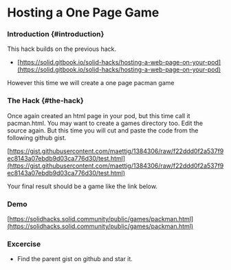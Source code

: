 # Hosting a One Page Game

### Introduction {#introduction}

This hack builds on the previous hack.

* [https://solid.gitbook.io/solid-hacks/hosting-a-web-page-on-your-pod](https://solid.gitbook.io/solid-hacks/hosting-a-web-page-on-your-pod)

However this time we will create a one page pacman game

### The Hack {#the-hack}

Once again created an html page in your pod, but this time call it pacman.html.  You may want to create a games directory too.  Edit the source again.  But this time you will cut and paste the code from the following github gist.

[https://gist.githubusercontent.com/maettig/1384306/raw/f22ddd0f2a537f9ec8143a07ebdb9d03ca776d30/test.html](https://gist.githubusercontent.com/maettig/1384306/raw/f22ddd0f2a537f9ec8143a07ebdb9d03ca776d30/test.html)  


Your final result should be a game like the link below.

### Demo

[https://solidhacks.solid.community/public/games/packman.html](https://solidhacks.solid.community/public/games/packman.html)

### Excercise

* Find the parent gist on github and star it.

